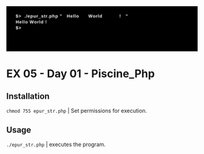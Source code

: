 <img src="../../resources/images/epur_str.png" width="1200">

# EX 05 - Day 01 - Piscine_Php

## Installation
`chmod 755 epur_str.php` | Set permissions for execution.

## Usage
`./epur_str.php` | executes the program.
